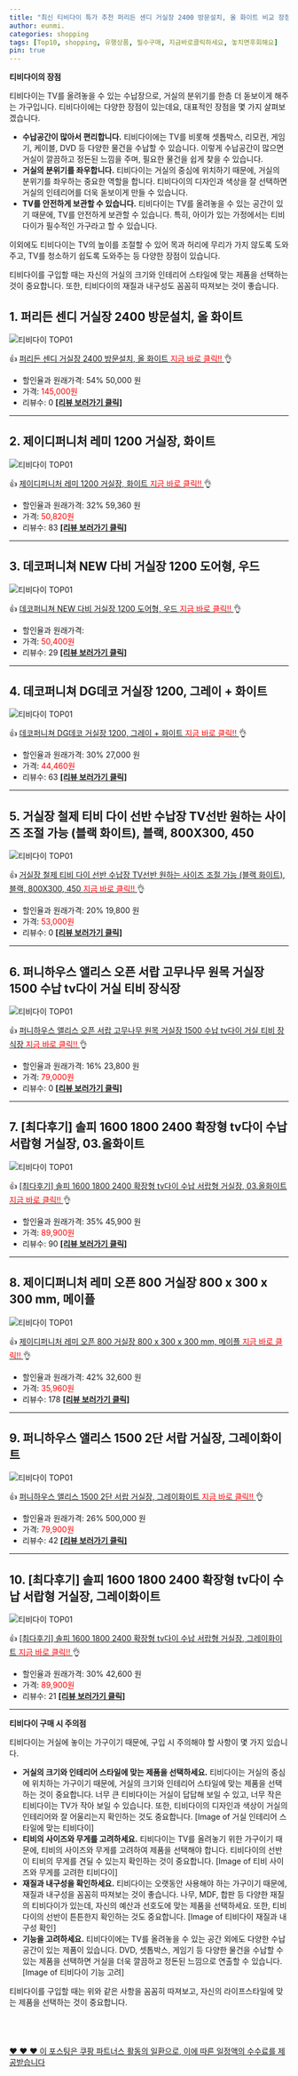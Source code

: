 ```yaml
---
title: "최신 티비다이 특가 추천 퍼리든 센디 거실장 2400 방문설치, 올 화이트 비교 장점"
author: eunmi.
categories: shopping
tags: [Top10, shopping, 유행상품, 필수구매, 지금바로클릭하세요, 놓치면후회해요]
pin: true
---
```

**티비다이의 장점**

티비다이는 TV를 올려놓을 수 있는 수납장으로, 거실의 분위기를 한층 더 돋보이게 해주는 가구입니다. 티비다이에는 다양한 장점이 있는데요, 대표적인 장점을 몇 가지 살펴보겠습니다.

* **수납공간이 많아서 편리합니다.** 티비다이에는 TV를 비롯해 셋톱박스, 리모컨, 게임기, 케이블, DVD 등 다양한 물건을 수납할 수 있습니다. 이렇게 수납공간이 많으면 거실이 깔끔하고 정돈된 느낌을 주며, 필요한 물건을 쉽게 찾을 수 있습니다.
* **거실의 분위기를 좌우합니다.** 티비다이는 거실의 중심에 위치하기 때문에, 거실의 분위기를 좌우하는 중요한 역할을 합니다. 티비다이의 디자인과 색상을 잘 선택하면 거실의 인테리어를 더욱 돋보이게 만들 수 있습니다.
* **TV를 안전하게 보관할 수 있습니다.** 티비다이는 TV를 올려놓을 수 있는 공간이 있기 때문에, TV를 안전하게 보관할 수 있습니다. 특히, 아이가 있는 가정에서는 티비다이가 필수적인 가구라고 할 수 있습니다.

이외에도 티비다이는 TV의 높이를 조절할 수 있어 목과 허리에 무리가 가지 않도록 도와주고, TV를 청소하기 쉽도록 도와주는 등 다양한 장점이 있습니다.

티비다이를 구입할 때는 자신의 거실의 크기와 인테리어 스타일에 맞는 제품을 선택하는 것이 중요합니다. 또한, 티비다이의 재질과 내구성도 꼼꼼히 따져보는 것이 좋습니다.

   

## 1. 퍼리든 센디 거실장 2400 방문설치, 올 화이트

![티비다이 TOP01](https://thumbnail6.coupangcdn.com/thumbnails/remote/230x230ex/image/rs_quotation_api/l9rauve3/71a306d039224632b17738075d1a3ae1.jpg)


👍 [퍼리든 센디 거실장 2400 방문설치, 올 화이트 <font color=red> 지금 바로 클릭!! </font> ](https://link.coupang.com/re/AFFSDP?lptag=AF3617701&subid=GithubCoopas&pageKey=7335028388&traceid=V0-153&itemId=18839802172&vendorItemId=85969523565) 👌 


- 할인율과 원래가격: 54%  50,000   원
- 가격: <span style='color:red'>145,000원</span>
- 리뷰수: 0  [**[리뷰 보러가기 클릭]**](https://link.coupang.com/re/AFFSDP?lptag=AF3617701&subid=GithubCoopas&pageKey=7335028388&traceid=V0-153&itemId=18839802172&vendorItemId=85969523565)

---


   

## 2. 제이디퍼니처 레미 1200 거실장, 화이트

![티비다이 TOP01](https://thumbnail8.coupangcdn.com/thumbnails/remote/230x230ex/image/retail/images/3671193872204713-38123d02-77b6-4543-b37f-edca552e41db.jpg)


👍 [제이디퍼니처 레미 1200 거실장, 화이트 <font color=red> 지금 바로 클릭!! </font> ](https://link.coupang.com/re/AFFSDP?lptag=AF3617701&subid=GithubCoopas&pageKey=252273638&traceid=V0-153&itemId=794969228&vendorItemId=5018104915) 👌 


- 할인율과 원래가격: 32%  59,360   원
- 가격: <span style='color:red'>50,820원</span>
- 리뷰수: 83  [**[리뷰 보러가기 클릭]**](https://link.coupang.com/re/AFFSDP?lptag=AF3617701&subid=GithubCoopas&pageKey=252273638&traceid=V0-153&itemId=794969228&vendorItemId=5018104915)

---


   

## 3. 데코퍼니쳐 NEW 다비 거실장 1200 도어형, 우드

![티비다이 TOP01](https://thumbnail8.coupangcdn.com/thumbnails/remote/230x230ex/image/rs_quotation_api/uxjbxvyx/c482a71e7e934c3fbca69ad4afbfeea4.jpg)


👍 [데코퍼니쳐 NEW 다비 거실장 1200 도어형, 우드 <font color=red> 지금 바로 클릭!! </font> ](https://link.coupang.com/re/AFFSDP?lptag=AF3617701&subid=GithubCoopas&pageKey=5353293138&traceid=V0-153&itemId=7879217259&vendorItemId=75168760734) 👌 


- 할인율과 원래가격: 
- 가격: <span style='color:red'>50,400원</span>
- 리뷰수: 29  [**[리뷰 보러가기 클릭]**](https://link.coupang.com/re/AFFSDP?lptag=AF3617701&subid=GithubCoopas&pageKey=5353293138&traceid=V0-153&itemId=7879217259&vendorItemId=75168760734)

---


   

## 4. 데코퍼니쳐 DG데코 거실장 1200, 그레이 + 화이트

![티비다이 TOP01](https://thumbnail6.coupangcdn.com/thumbnails/remote/230x230ex/image/rs_quotation_api/8akfsdeq/83eb8e89332d4cc494048a89b021ee3f.jpg)


👍 [데코퍼니쳐 DG데코 거실장 1200, 그레이 + 화이트 <font color=red> 지금 바로 클릭!! </font> ](https://link.coupang.com/re/AFFSDP?lptag=AF3617701&subid=GithubCoopas&pageKey=5885012296&traceid=V0-153&itemId=10580778682&vendorItemId=77862083976) 👌 


- 할인율과 원래가격: 30%  27,000   원
- 가격: <span style='color:red'>44,460원</span>
- 리뷰수: 63  [**[리뷰 보러가기 클릭]**](https://link.coupang.com/re/AFFSDP?lptag=AF3617701&subid=GithubCoopas&pageKey=5885012296&traceid=V0-153&itemId=10580778682&vendorItemId=77862083976)

---


   

## 5. 거실장 철제 티비 다이 선반 수납장 TV선반 원하는 사이즈 조절 가능 (블랙 화이트), 블랙, 800X300, 450

![티비다이 TOP01](https://thumbnail9.coupangcdn.com/thumbnails/remote/230x230ex/image/vendor_inventory/6e79/1903580c29e9594e63ed02496e1da08f4a38a1e4eb6214799bc6de6be2fc.jpeg)


👍 [거실장 철제 티비 다이 선반 수납장 TV선반 원하는 사이즈 조절 가능 (블랙 화이트), 블랙, 800X300, 450 <font color=red> 지금 바로 클릭!! </font> ](https://link.coupang.com/re/AFFSDP?lptag=AF3617701&subid=GithubCoopas&pageKey=5803383618&traceid=V0-153&itemId=9960765056&vendorItemId=77243901313) 👌 


- 할인율과 원래가격: 20%  19,800   원
- 가격: <span style='color:red'>53,000원</span>
- 리뷰수: 0  [**[리뷰 보러가기 클릭]**](https://link.coupang.com/re/AFFSDP?lptag=AF3617701&subid=GithubCoopas&pageKey=5803383618&traceid=V0-153&itemId=9960765056&vendorItemId=77243901313)

---


   

## 6. 퍼니하우스 앨리스 오픈 서랍 고무나무 원목 거실장 1500 수납 tv다이 거실 티비 장식장

![티비다이 TOP01](https://thumbnail9.coupangcdn.com/thumbnails/remote/230x230ex/image/vendor_inventory/8141/bcc02000b7d3437f0b9de186ff88e563c9f55cf077bfcc56b21ba8b1a67c.jpg)


👍 [퍼니하우스 앨리스 오픈 서랍 고무나무 원목 거실장 1500 수납 tv다이 거실 티비 장식장 <font color=red> 지금 바로 클릭!! </font> ](https://link.coupang.com/re/AFFSDP?lptag=AF3617701&subid=GithubCoopas&pageKey=312830074&traceid=V0-153&itemId=17611325128&vendorItemId=84777396107) 👌 


- 할인율과 원래가격: 16%  23,800   원
- 가격: <span style='color:red'>79,000원</span>
- 리뷰수: 0  [**[리뷰 보러가기 클릭]**](https://link.coupang.com/re/AFFSDP?lptag=AF3617701&subid=GithubCoopas&pageKey=312830074&traceid=V0-153&itemId=17611325128&vendorItemId=84777396107)

---


   

## 7. [최다후기] 솔피 1600 1800 2400 확장형 tv다이 수납 서랍형 거실장, 03.올화이트

![티비다이 TOP01](https://thumbnail8.coupangcdn.com/thumbnails/remote/230x230ex/image/vendor_inventory/88be/3d310e54f02b15b0548f6e687d08a36bf84972ee8a6fd992195455506148.jpg)


👍 [[최다후기] 솔피 1600 1800 2400 확장형 tv다이 수납 서랍형 거실장, 03.올화이트 <font color=red> 지금 바로 클릭!! </font> ](https://link.coupang.com/re/AFFSDP?lptag=AF3617701&subid=GithubCoopas&pageKey=7302519077&traceid=V0-153&itemId=18816459341&vendorItemId=75541746144) 👌 


- 할인율과 원래가격: 35%  45,900   원
- 가격: <span style='color:red'>89,900원</span>
- 리뷰수: 90  [**[리뷰 보러가기 클릭]**](https://link.coupang.com/re/AFFSDP?lptag=AF3617701&subid=GithubCoopas&pageKey=7302519077&traceid=V0-153&itemId=18816459341&vendorItemId=75541746144)

---


   

## 8. 제이디퍼니처 레미 오픈 800 거실장 800 x 300 x 300 mm, 메이플

![티비다이 TOP01](https://thumbnail10.coupangcdn.com/thumbnails/remote/230x230ex/image/retail/images/2019/01/08/9/8/ef86506e-0fca-4e0c-91d6-415f6e826b20.jpg)


👍 [제이디퍼니처 레미 오픈 800 거실장 800 x 300 x 300 mm, 메이플 <font color=red> 지금 바로 클릭!! </font> ](https://link.coupang.com/re/AFFSDP?lptag=AF3617701&subid=GithubCoopas&pageKey=174900110&traceid=V0-153&itemId=499713313&vendorItemId=4273765603) 👌 


- 할인율과 원래가격: 42%  32,600   원
- 가격: <span style='color:red'>35,960원</span>
- 리뷰수: 178  [**[리뷰 보러가기 클릭]**](https://link.coupang.com/re/AFFSDP?lptag=AF3617701&subid=GithubCoopas&pageKey=174900110&traceid=V0-153&itemId=499713313&vendorItemId=4273765603)

---


   

## 9. 퍼니하우스 앨리스 1500 2단 서랍 거실장, 그레이화이트

![티비다이 TOP01](https://thumbnail8.coupangcdn.com/thumbnails/remote/230x230ex/image/vendor_inventory/7ac5/534579f83ae336ad4d3e51f94a72570ea16cb88a1907553e6b902e5965f5.jpg)


👍 [퍼니하우스 앨리스 1500 2단 서랍 거실장, 그레이화이트 <font color=red> 지금 바로 클릭!! </font> ](https://link.coupang.com/re/AFFSDP?lptag=AF3617701&subid=GithubCoopas&pageKey=312829179&traceid=V0-153&itemId=988446386&vendorItemId=5412549729) 👌 


- 할인율과 원래가격: 26%  500,000   원
- 가격: <span style='color:red'>79,900원</span>
- 리뷰수: 42  [**[리뷰 보러가기 클릭]**](https://link.coupang.com/re/AFFSDP?lptag=AF3617701&subid=GithubCoopas&pageKey=312829179&traceid=V0-153&itemId=988446386&vendorItemId=5412549729)

---


   

## 10. [최다후기] 솔피 1600 1800 2400 확장형 tv다이 수납 서랍형 거실장, 그레이화이트

![티비다이 TOP01](https://thumbnail8.coupangcdn.com/thumbnails/remote/230x230ex/image/vendor_inventory/708a/307d61ba90dc26b2eee69260f25e1cf723f10dffd728b15536ee6630419c.jpg)


👍 [[최다후기] 솔피 1600 1800 2400 확장형 tv다이 수납 서랍형 거실장, 그레이화이트 <font color=red> 지금 바로 클릭!! </font> ](https://link.coupang.com/re/AFFSDP?lptag=AF3617701&subid=GithubCoopas&pageKey=7302519077&traceid=V0-153&itemId=18690041428&vendorItemId=72383148014) 👌 


- 할인율과 원래가격: 30%  42,600   원
- 가격: <span style='color:red'>89,900원</span>
- 리뷰수: 21  [**[리뷰 보러가기 클릭]**](https://link.coupang.com/re/AFFSDP?lptag=AF3617701&subid=GithubCoopas&pageKey=7302519077&traceid=V0-153&itemId=18690041428&vendorItemId=72383148014)

---
**티비다이 구매 시 주의점**

티비다이는 거실에 놓이는 가구이기 때문에, 구입 시 주의해야 할 사항이 몇 가지 있습니다.

* **거실의 크기와 인테리어 스타일에 맞는 제품을 선택하세요.** 티비다이는 거실의 중심에 위치하는 가구이기 때문에, 거실의 크기와 인테리어 스타일에 맞는 제품을 선택하는 것이 중요합니다. 너무 큰 티비다이는 거실이 답답해 보일 수 있고, 너무 작은 티비다이는 TV가 작아 보일 수 있습니다. 또한, 티비다이의 디자인과 색상이 거실의 인테리어와 잘 어울리는지 확인하는 것도 중요합니다.
[Image of 거실 인테리어 스타일에 맞는 티비다이]
* **티비의 사이즈와 무게를 고려하세요.** 티비다이는 TV를 올려놓기 위한 가구이기 때문에, 티비의 사이즈와 무게를 고려하여 제품을 선택해야 합니다. 티비다이의 선반이 티비의 무게를 견딜 수 있는지 확인하는 것이 중요합니다.
[Image of 티비 사이즈와 무게를 고려한 티비다이]
* **재질과 내구성을 확인하세요.** 티비다이는 오랫동안 사용해야 하는 가구이기 때문에, 재질과 내구성을 꼼꼼히 따져보는 것이 좋습니다. 나무, MDF, 합판 등 다양한 재질의 티비다이가 있는데, 자신의 예산과 선호도에 맞는 제품을 선택하세요. 또한, 티비다이의 선반이 튼튼한지 확인하는 것도 중요합니다.
[Image of 티비다이 재질과 내구성 확인]
* **기능을 고려하세요.** 티비다이에는 TV를 올려놓을 수 있는 공간 외에도 다양한 수납공간이 있는 제품이 있습니다. DVD, 셋톱박스, 게임기 등 다양한 물건을 수납할 수 있는 제품을 선택하면 거실을 더욱 깔끔하고 정돈된 느낌으로 연출할 수 있습니다.
[Image of 티비다이 기능 고려]

티비다이를 구입할 때는 위와 같은 사항을 꼼꼼히 따져보고, 자신의 라이프스타일에 맞는 제품을 선택하는 것이 중요합니다.<br><br><br><br><br> [ ❤ ❤ ❤ 이 포스팅은 쿠팡 파트너스 활동의 일환으로, 이에 따른 일정액의 수수료를 제공받습니다](https://link.coupang.com/a/bcEFyh)